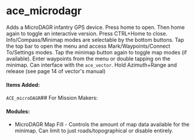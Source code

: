ace_microdagr
===============

Adds a MicroDAGR infantry GPS device.
Press home to open.  Then home again to toggle an interactive version. Press CTRL+Home to close.
Info/Compass/Minimap modes are selectable by the bottom buttons.  Tap the top bar to open the menu and access Mark/Waypoints/Connect To/Settings modes.
Tap the minimap button again to toggle map modes (if available).
Enter waypoints from the menu or double tapping on the minimap.
Can interface with the `ace_vector`. Hold Azimuth+Range and release (see page 14 of vector's manual)

#### Items Added:
`ACE_microDAGR`## For Mission Makers:

#### Modules:
- MicroDAGR Map Fill - Controls the amount of map data available for the minimap. Can limit to just roads/topographical or disable entirely.
